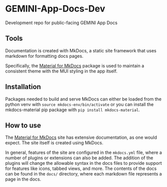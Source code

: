 # GEMINI-App-Docs-Dev
Development repo for public-facing GEMINI App Docs

## Tools

Documentation is created with MkDocs, a static site framework that uses markdown for formatting docs pages.

Specifically, the [Material for MkDocs](https://squidfunk.github.io/mkdocs-material/) package is used to maintain a consistent theme with the MUI styling in the app itself.

## Installation

Packages needed to build and serve MkDocs can either be loaded from the python venv with `source mkdocs-env/bin/activate` or you can install the mkdocs-material pip package with `pip install mkdocs-material`.

## How to use

The [Material for MkDocs](https://squidfunk.github.io/mkdocs-material/) site has extensive documentation, as one would expect. The site itself is created using MkDocs.

In general, features of the site are configured in the `mkdocs.yml` file, where a number of plugins or extensions can also be added. The addition of the plugins will change the allowable syntax in the docs files to provide support for features like icons, tabbed views, and more. The contents of the docs can be found in the `docs/` directory, where each markdown file represents a page in the docs.
